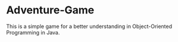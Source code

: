 # Adventure-Game
This is a simple game for a better understanding in Object-Oriented Programming in Java.
